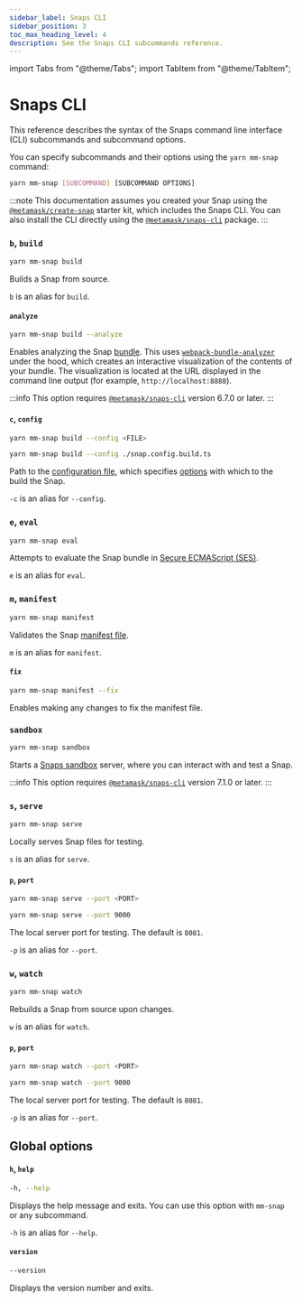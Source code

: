 ```yaml
---
sidebar_label: Snaps CLI
sidebar_position: 3
toc_max_heading_level: 4
description: See the Snaps CLI subcommands reference.
---
```


import Tabs from "@theme/Tabs";
import TabItem from "@theme/TabItem";

# Snaps CLI

This reference describes the syntax of the Snaps command line interface (CLI) subcommands and
subcommand options.

You can specify subcommands and their options using the `yarn mm-snap` command:

```bash
yarn mm-snap [SUBCOMMAND] [SUBCOMMAND OPTIONS]
```

:::note
This documentation assumes you created your Snap using the [`@metamask/create-snap`](https://github.com/MetaMask/snaps/tree/main/packages/create-snap) starter kit, which includes the Snaps CLI.
You can also install the CLI directly using the [`@metamask/snaps-cli`](https://github.com/MetaMask/snaps/tree/main/packages/snaps-cli) package.
:::

### `b`, `build`

```bash
yarn mm-snap build
```

Builds a Snap from source.

`b` is an alias for `build`.

#### `analyze`

<Tabs>
<TabItem value="Syntax">

```bash
yarn mm-snap build --analyze
```

</TabItem>
</Tabs>

Enables analyzing the Snap [bundle](../learn/about-snaps/files.md#bundle-file).
This uses [`webpack-bundle-analyzer`](https://github.com/webpack-contrib/webpack-bundle-analyzer) under the hood,
which creates an interactive visualization of the contents of your bundle.
The visualization is located at the URL displayed in the command line output (for example, `http://localhost:8888`).

:::info
This option requires [`@metamask/snaps-cli`](https://github.com/MetaMask/snaps/tree/main/packages/snaps-cli) version 6.7.0 or later.
:::

#### `c`, `config`

<Tabs>
<TabItem value="Syntax">

```bash
yarn mm-snap build --config <FILE>
```

</TabItem>
<TabItem value="Example">

```bash
yarn mm-snap build --config ./snap.config.build.ts
```

</TabItem>
</Tabs>

Path to the [configuration file](../learn/about-snaps/files.md#configuration-file),
which specifies [options](config-options.md) with which to the build the Snap.

`-c` is an alias for `--config`.

### `e`, `eval`

```bash
yarn mm-snap eval
```

Attempts to evaluate the Snap bundle in
[Secure ECMAScript (SES)](../learn/about-snaps/execution-environment.md#secure-ecmascript-ses).

`e` is an alias for `eval`.

### `m`, `manifest`

```bash
yarn mm-snap manifest
```

Validates the Snap [manifest file](../learn/about-snaps/files.md#manifest-file).

`m` is an alias for `manifest`.

#### `fix`

<Tabs>
<TabItem value="Syntax">

```bash
yarn mm-snap manifest --fix
```

</TabItem>
</Tabs>

Enables making any changes to fix the manifest file.

### `sandbox`

```bash
yarn mm-snap sandbox
```

Starts a [Snaps sandbox](../how-to/test-a-snap.md#test-in-the-sandbox) server, where you can interact with and test a Snap.

:::info
This option requires [`@metamask/snaps-cli`](https://github.com/MetaMask/snaps/tree/main/packages/snaps-cli) version 7.1.0 or later.
:::

### `s`, `serve`

```bash
yarn mm-snap serve
```

Locally serves Snap files for testing.

`s` is an alias for `serve`.

#### `p`, `port`

<Tabs>
<TabItem value="Syntax">

```bash
yarn mm-snap serve --port <PORT>
```

</TabItem>
<TabItem value="Example">

```bash
yarn mm-snap serve --port 9000
```

</TabItem>
</Tabs>

The local server port for testing.
The default is `8081`.

`-p` is an alias for `--port`.

### `w`, `watch`

```bash
yarn mm-snap watch
```

Rebuilds a Snap from source upon changes.

`w` is an alias for `watch`.

#### `p`, `port`

<Tabs>
<TabItem value="Syntax">

```bash
yarn mm-snap watch --port <PORT>
```

</TabItem>
<TabItem value="Example">

```bash
yarn mm-snap watch --port 9000
```

</TabItem>
</Tabs>

The local server port for testing.
The default is `8081`.

`-p` is an alias for `--port`.

## Global options

#### `h`, `help`

```bash
-h, --help
```

Displays the help message and exits.
You can use this option with `mm-snap` or any subcommand.

`-h` is an alias for `--help`.

#### `version`

```bash
--version
```

Displays the version number and exits.
